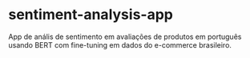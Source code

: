 # sentiment-analysis-app
App de anális de sentimento em avaliações de produtos em português usando BERT com fine-tuning em dados do e-commerce brasileiro.
